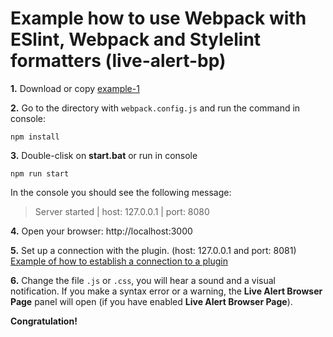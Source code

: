 # Example how to use Webpack with ESlint, Webpack and Stylelint formatters (live-alert-bp)



**1.** Download or copy [example-1](https://github.com/Yuriy-Svetlov/live-alert-bp/tree/master/documentation/examples/webpack/1)

**2.** Go to the directory with `webpack.config.js` and run the command in console: 

```shell
npm install
```

**3.** Double-clisk on **start.bat** or run in console 

```shell
npm run start
```
In the console you should see the following message:

> Server started | host: 127.0.0.1 | port: 8080

**4.** 
Open your browser: http://localhost:3000

**5.** Set up a connection with the plugin. (host: 127.0.0.1 and port: 8081) [Example of how to establish a connection to a plugin](https://github.com/Yuriy-Svetlov/live-alert-bp/tree/master/documentation/examples/%D1%81onnect_to_server)

**6.** Change the file `.js` or `.css`, you will hear a sound and a visual notification. If you make a syntax error or a warning, the **Live Alert Browser Page** panel will open (if you have enabled **Live Alert Browser Page**).

**Congratulation!**
